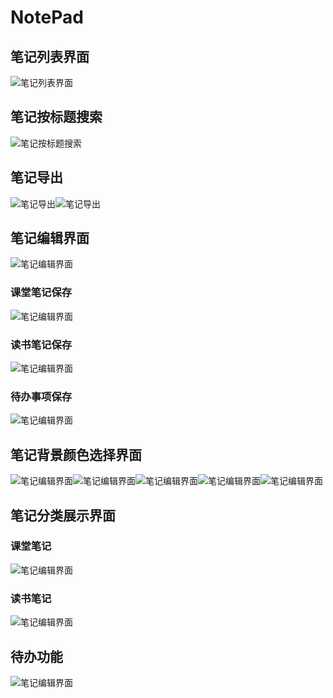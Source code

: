 # NotePad

## 笔记列表界面

![笔记列表界面](https://github.com/wstelly/NotePad/blob/master/img1.png)


## 笔记按标题搜索

![笔记按标题搜索](https://github.com/wstelly/NotePad/blob/master/img19.png)

## 笔记导出

![笔记导出](https://github.com/wstelly/NotePad/blob/master/img18.png)![笔记导出](https://github.com/wstelly/NotePad/blob/master/img51.png)

## 笔记编辑界面

![笔记编辑界面](https://github.com/wstelly/NotePad/blob/master/img5.png)

### 课堂笔记保存

![笔记编辑界面](https://github.com/wstelly/NotePad/blob/master/img16.png)

### 读书笔记保存

![笔记编辑界面](https://github.com/wstelly/NotePad/blob/master/img17.png)

### 待办事项保存

![笔记编辑界面](https://github.com/wstelly/NotePad/blob/master/img15.png)

## 笔记背景颜色选择界面

![笔记编辑界面](https://github.com/wstelly/NotePad/blob/master/img6.png)![笔记编辑界面](https://github.com/wstelly/NotePad/blob/master/img7.png)![笔记编辑界面](https://github.com/wstelly/NotePad/blob/master/img8.png)![笔记编辑界面](https://github.com/wstelly/NotePad/blob/master/img9.png)![笔记编辑界面](https://github.com/wstelly/NotePad/blob/master/img10.png)

## 笔记分类展示界面
### 课堂笔记
![笔记编辑界面](https://github.com/wstelly/NotePad/blob/master/img12.png)


### 读书笔记
![笔记编辑界面](https://github.com/wstelly/NotePad/blob/master/img13.png)

## 待办功能
![笔记编辑界面](https://github.com/wstelly/NotePad/blob/master/img14.png)



